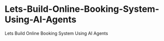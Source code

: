 # Lets-Build-Online-Booking-System-Using-AI-Agents
Lets Build Online Booking System Using AI Agents
